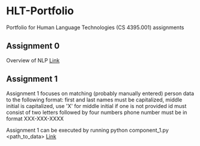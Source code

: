 # HLT-Portfolio
Portfolio for Human Language Technologies (CS 4395.001) assignments

## Assignment 0

Overview of NLP
[Link](https://github.com/goldenchildngo/HLT-Portfolio/blob/main/Natural%20Language%20Processing%20Component%200.pdf)

## Assignment 1

Assignment 1 focuses on matching (probably manually entered) person data to the following format:
    first and last names must be capitalized, 
    middle initial is capitalized, use 'X' for middle initial if one is not provided
    id must consist of two letters followed by four numbers
    phone number must be in format XXX-XXX-XXXX

Assignment 1 can be executed by running python component_1.py <path_to_data>
[Link](https://github.com/goldenchildngo/HLT-Portfolio/blob/main/component_1.py)